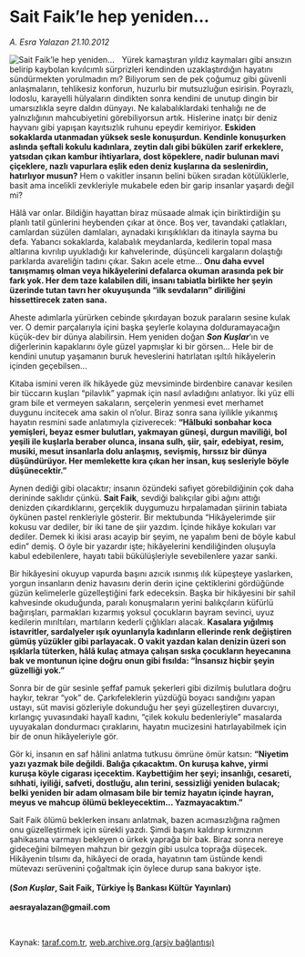# Sait Faik’le hep yeniden...

*A. Esra Yalazan 21.10.2012*

<div class="yazi"><img align="left" alt="Sait Faik’le hep yeniden..." border="0" src="http://www.taraf.com.tr/fotoraflar/makaleler/sait-faik-le-hep-yeniden_5926_orijinal.jpg" style="border-right-width:10px; border-color:#FFFFFF"/><p>Yürek kamaştıran yıldız kaymaları gibi ansızın belirip kaybolan kıvılcımlı sürprizleri kendinden uzaklaştırdığın hayatını sündürmekten yorulmadın mı? Biliyorum sen de pek çoğumuz gibi güvenli anlaşmaların, tehlikesiz konforun, huzurlu bir mutsuzluğun esirisin. Poyrazlı, lodoslu, karayelli hülyaların dindikten sonra kendini de unutup dingin bir umarsızlıkla seyre daldın dünyayı. Ne kalabalıklardaki tenhalığı ne de yalnızlığının mahcubiyetini görebiliyorsun artık. Hislerine inatçı bir deniz hayvanı gibi yapışan kayıtsızlık ruhunu epeydir kemiriyor. <b>Eskiden sokaklarda utanmadan yüksek sesle konuşurdun. Kendinle konuşurken aslında şeftali kokulu kadınlara, zeytin dalı gibi bükülen zarif erkeklere, yatsıdan çıkan kambur ihtiyarlara, dost köpeklere, nadir bulunan mavi çiçeklere, nazlı vapurlara eşlik eden deniz kuşlarına da seslenirdin, hatırlıyor musun?</b> Hem o vakitler insanın belini büken sıradan kötülüklerle, basit ama incelikli zevkleriyle mukabele eden bir garip insanlar yaşardı değil mi? </p>
<p>Hâlâ var onlar. Bildiğin hayattan biraz müsaade almak için biriktirdiğin şu planlı tatil günlerini heybenden çıkar at önce. Boş ver, tavandaki çatlakları, camlardan süzülen damlaları, aynadaki kırışıklıkları da itinayla sayma bu defa. Yabancı sokaklarda, kalabalık meydanlarda, kedilerin topal masa altlarına kıvrılıp uyukladığı kır kahvelerinde, düşünceli kargaların dolaştığı parklarda avareliğin tadını çıkar. Sakın acele etme... <b>Onu daha evvel tanışmamış olman veya hikâyelerini defalarca okuman arasında pek bir fark yok. Her dem taze kalabilen dili, insanı tabiatla birlikte her şeyin üzerinde tutan tavrı her okuyuşunda “ilk sevdaların” diriliğini hissettirecek zaten sana. </b></p>
<p>Aheste adımlarla yürürken cebinde şıkırdayan bozuk paraların sesine kulak ver. O demir parçalarıyla içini başka şeylerle kolayına dolduramayacağın küçük-dev bir dünya alabilirsin. Hem yeniden doğan <b><i>Son Kuşlar</i></b>’ın ve diğerlerinin kapaklarını öyle güzel yapmışlar ki bir görsen... Hele bir de kendini unutup yaşamanın buruk heveslerini hatırlatan ışıltılı hikâyelerin içinden geçebilsen... </p>
<p>Kitaba ismini veren ilk hikâyede güz mevsiminde birdenbire canavar kesilen bir tüccarın kuşları “pilavlık” yapmak için nasıl avladığını anlatıyor. İki yüz elli gram bile et vermeyen sakaların, serçelerin yenmesi evet merhamet duygunu incitecek ama sakin ol n’olur. Biraz sonra sana iyilikle yıkanmış hayatın resmini sade anlatımıyla çiziverecek: <b>“Hâlbuki sonbahar koca yemişleri, beyaz esmer bulutları, yakmayan güneşi, durgun maviliği, bol yeşili ile kuşlarla beraber olunca, insana sulh, şiir, şair, edebiyat, resim, musiki, mesut insanlarla dolu anlaşmış, sevişmiş, hırssız bir dünya düşündürüyor. Her memlekette kıra çıkan her insan, kuş sesleriyle böyle düşünecektir.”</b></p>
<p>Aynen dediği gibi olacaktır; insanın özündeki safiyet görebildiğinin çok daha derininde saklıdır çünkü. <b>Sait Faik</b>, sevdiği balıkçılar gibi ağını attığı denizden çıkardıklarını, gerçeklik duygumuzu hırpalamadan şiirinin tabiata öykünen pastel renkleriyle gösterir. Bir mektubunda “Hikâyelerimde şiir kokusu var dediler, bir iki tane de şiir yazdım. İçinde hikâye kokuları var dediler. Demek ki ikisi arası acayip bir şeyim, ne yapalım beni de böyle kabul edin” demiş. O öyle bir yazardır işte; hikâyelerini kendiliğinden oluşuyla kabul edebilenlere, hayatı tabii bükülüşleriyle sevebilenlere yazar sanki. </p>
<p>Bir hikâyesini okuyup vapurda başını azıcık ısınmış ılık küpeşteye yaslarken, yorgun insanların deniz havasını derin derin içine çektiklerini gördüğünde güzün kelimelerle güzelleştiğini fark edeceksin. Başka bir hikâyesini bir sahil kahvesinde okuduğunda, paralı konuşmaların yerini balıkçıların küfürlü bağırışları, parmakları kızarmış yoksul çocukların bayram sevinci, uyuz kedilerin mırıltıları, martıların kederli çığlıkları alacak. <b>Kasalara yığılmış istavritler, sardalyeler ışık oyunlarıyla kadınların ellerinde renk değiştiren gümüş yüzükler gibi parlayacak. O vakit yazdan kalan denizin üzeri son ışıklarla tüterken, hâlâ kulaç atmaya çalışan sıska çocukların heyecanına bak ve montunun içine doğru onun gibi fısılda: “İnsansız hiçbir şeyin güzelliği yok.”</b></p>
<p>Sonra bir de gür sesinle şeffaf pamuk şekerleri gibi dizilmiş bulutlara doğru haykır, tekrar “yok” de. Çarkıfeleklerin yüzdüğü boyacı sandığını yapan ustayı, süt mavisi gözleriyle dokunduğu her şeyi güzelleştiren duvarcıyı, kırlangıç yuvasındaki hayalî kadını, “çilek kokulu bedenleriyle” masalarda uyuyakalan dondurmacı çıraklarını, hayatın mucizesini hatırlayabilmek için bir de onun hikâyeleriyle gör. </p>
<p>Gör ki, insanın en saf hâlini anlatma tutkusu ömrüne ömür katsın: <b>“Niyetim yazı yazmak bile değildi. Balığa çıkacaktım. On kuruşa kahve, yirmi kuruşa köyle cigarası içecektim. Kaybettiğim her şeyi; insanlığı, cesareti, sıhhati, iyiliği, safveti, dostluğu, alın terini, sessizliği yeniden bulacak; belki yeniden bir adam olmasam bile bir temiz hayatın içinde hayran, meyus ve mahcup ölümü bekleyecektim... Yazmayacaktım.” </b></p>
<p>Sait Faik ölümü beklerken insanı anlatmak, bazen acımasızlığına rağmen onu güzelleştirmek için sürekli yazdı. Şimdi başını kaldırıp kırmızının şahikasına varmayı bekleyen o ürkek yaprağa bir bak. Biraz sonra nereye gideceğini bilmeyen mahzun bir gezgin gibi usulca toprağa düşecek. Hikâyenin tılsımı da, hikâyeci de orada, hayatının tam üstünde kendi mütevazı serüvenini çoğaltmak için öylece durup sana bakıyor işte.<br/><br/><b>(<i>Son Kuşlar</i>, Sait Faik, Türkiye İş Bankası Kültür Yayınları)<br/><br/></b><b>aesrayalazan@gmail.com</b></p>
<p> </p>
</div>

Kaynak: [taraf.com.tr](http://www.taraf.com.tr/a-esra-yalazan/makale-sait-faik-le-hep-yeniden.htm), [web.archive.org (arşiv bağlantısı)](http://web.archive.org/web/20131107100707/http://www.taraf.com.tr/a-esra-yalazan/makale-sait-faik-le-hep-yeniden.htm)
